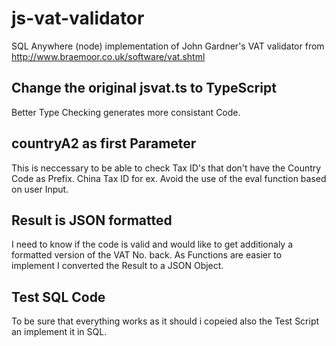 # js-vat-validator

SQL Anywhere (node) implementation of John Gardner's VAT validator from http://www.braemoor.co.uk/software/vat.shtml

## Change the original jsvat.ts to TypeScript

Better Type Checking generates more consistant Code.

## countryA2 as first Parameter 

This is neccessary to be able to check Tax ID's that don't have the Country Code as Prefix. China Tax ID for ex. 
Avoid the use of the eval function based on user Input. 

## Result is JSON formatted

I need to know if the code is valid and would like to get additionaly a formatted version of the VAT No. back.
As Functions are easier to implement I converted the Result to a JSON Object.

## Test SQL Code

To be sure that everything works as it should i copeied also the Test Script an implement it in SQL.
